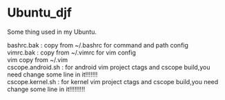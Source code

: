 # Ubuntu_djf
Some thing used in my Ubuntu.  

bashrc.bak : copy from ~/.bashrc for command and path config  
vimrc.bak : copy from ~/.vimrc for vim config  
vim copy from ~/.vim  
cscope.android.sh : for android vim project ctags and cscope build,you need change some line in it!!!!!!!  
cscope.kernel.sh : for kernel vim project ctags and cscope build,you need change some line in it!!!!!!!!!  

